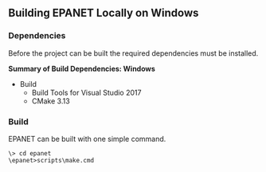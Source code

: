 <!---
   Build.md

   Created: Oct 30, 2019
   Updated:

   Author: Michael E. Tryby
           US EPA - ORD/CESER
--->


## Building EPANET Locally on Windows


### Dependencies

Before the project can be built the required dependencies must be installed.

**Summary of Build Dependencies: Windows**

  - Build
      - Build Tools for Visual Studio 2017
      - CMake 3.13


### Build

EPANET can be built with one simple command.
```
\> cd epanet
\epanet>scripts\make.cmd
```
